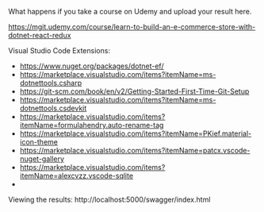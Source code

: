 What happens if you take a course on Udemy and upload your result here.

https://mgit.udemy.com/course/learn-to-build-an-e-commerce-store-with-dotnet-react-redux

Visual Studio Code Extensions:

- https://www.nuget.org/packages/dotnet-ef/
- https://marketplace.visualstudio.com/items?itemName=ms-dotnettools.csharp
- https://git-scm.com/book/en/v2/Getting-Started-First-Time-Git-Setup
- https://marketplace.visualstudio.com/items?itemName=ms-dotnettools.csdevkit
- https://marketplace.visualstudio.com/items?itemName=formulahendry.auto-rename-tag
- https://marketplace.visualstudio.com/items?itemName=PKief.material-icon-theme
- https://marketplace.visualstudio.com/items?itemName=patcx.vscode-nuget-gallery
- https://marketplace.visualstudio.com/items?itemName=alexcvzz.vscode-sqlite
- 
Viewing the results: http://localhost:5000/swagger/index.html